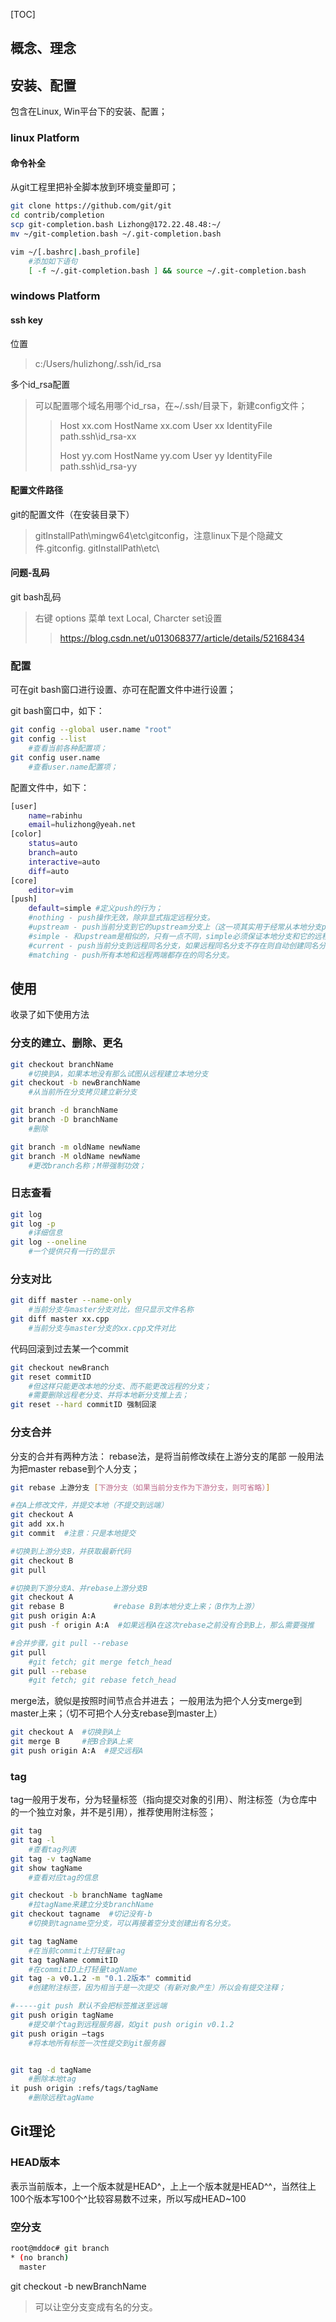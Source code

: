 [TOC]

## 概念、理念

## 安装、配置

包含在Linux, Win平台下的安装、配置；

### linux Platform

#### 命令补全

从git工程里把补全脚本放到环境变量即可；
```bash
git clone https://github.com/git/git
cd contrib/completion
scp git-completion.bash Lizhong@172.22.48.48:~/
mv ~/git-completion.bash ~/.git-completion.bash

vim ~/[.bashrc|.bash_profile]
	#添加如下语句
	[ -f ~/.git-completion.bash ] && source ~/.git-completion.bash
```

### windows Platform

#### ssh key

位置
> c:/Users/hulizhong/.ssh/id_rsa

多个id_rsa配置
> 可以配置哪个域名用哪个id_rsa，在~/.ssh/目录下，新建config文件；
>> Host xx.com
>> HostName xx.com
>> User xx
>> IdentityFile path\.ssh\id_rsa-xx
>> 
>> Host yy.com
>> HostName yy.com
>> User yy
>> IdentityFile path\.ssh\id_rsa-yy
>

#### 配置文件路径

git的配置文件（在安装目录下）
> gitInstallPath\mingw64\etc\gitconfig，注意linux下是个隐藏文件.gitconfig.
> gitInstallPath\etc\

#### 问题-乱码

git bash乱码

> 右键 options
> 菜单 text
> Local, Charcter set设置
>> https://blog.csdn.net/u013068377/article/details/52168434
> 



### 配置

可在git bash窗口进行设置、亦可在配置文件中进行设置；

git bash窗口中，如下：

```bash
git config --global user.name "root"  
git config --list
	#查看当前各种配置项；
git config user.name
	#查看user.name配置项；
```



配置文件中，如下：

```bash
[user]                       
    name=rabinhu
    email=hulizhong@yeah.net
[color]
    status=auto
    branch=auto
    interactive=auto
    diff=auto
[core]
    editor=vim
[push]
    default=simple #定义push的行为；
    #nothing - push操作无效，除非显式指定远程分支。
    #upstream - push当前分支到它的upstream分支上（这一项其实用于经常从本地分支push/pull到同一远程仓库的情景，这种模式叫做central workflow）。
    #simple - 和upstream是相似的，只有一点不同，simple必须保证本地分支和它的远程upstream分支同名，否则会拒绝push操作。
    #current - push当前分支到远程同名分支，如果远程同名分支不存在则自动创建同名分支。
    #matching - push所有本地和远程两端都存在的同名分支。
```



## 使用

收录了如下使用方法

### 分支的建立、删除、更名

```bash
git checkout branchName
	#切换到A，如果本地没有那么试图从远程建立本地分支
git checkout -b newBranchName
	#从当前所在分支拷贝建立新分支

git branch -d branchName
git branch -D branchName
	#删除

git branch -m oldName newName
git branch -M oldName newName
	#更改branch名称；M带强制功效；
```

### 日志查看

```bash
git log 
git log -p
	#详细信息
git log --oneline
	#一个提供只有一行的显示
```

### 分支对比

```bash
git diff master --name-only
	#当前分支与master分支对比，但只显示文件名称
git diff master xx.cpp
	#当前分支与master分支的xx.cpp文件对比
```

代码回滚到过去某一个commit
```bash
git checkout newBranch
git reset commitID  
	#但这样只能更改本地的分支、而不能更改远程的分支；
	#需要删除远程老分支、并将本地新分支推上去；
git reset --hard commitID 强制回滚
```

### 分支合并
分支的合并有两种方法：
rebase法，是将当前修改续在上游分支的尾部
一般用法为把master rebase到个人分支；
```bash
git rebase 上游分支 [下游分支（如果当前分支作为下游分支，则可省略）]

#在A上修改文件，并提交本地（不提交到远端）
git checkout A
git add xx.h
git commit  #注意：只是本地提交

#切换到上游分支B，并获取最新代码
git checkout B
git pull

#切换到下游分支A、并rebase上游分支B
git checkout A
git rebase B           #rebase B到本地分支上来；（B作为上游）
git push origin A:A
git push -f origin A:A  #如果远程A在这次rebase之前没有合到B上，那么需要强推

#合并步骤，git pull --rebase
git pull
	#git fetch; git merge fetch_head
git pull --rebase
	#git fetch; git rebase fetch_head
```

merge法，貌似是按照时间节点合并进去；
一般用法为把个人分支merge到master上来；（切不可把个人分支rebase到master上）

```bash
git checkout A  #切换到A上
git merge B     #把B合到A上来
git push origin A:A  #提交远程A
```

### tag
tag一般用于发布，分为轻量标签（指向提交对象的引用）、附注标签（为仓库中的一个独立对象，并不是引用），推荐使用附注标签；
```bash
git tag
git tag -l
	#查看tag列表
git tag -v tagName
git show tagName
	#查看对应tag的信息

git checkout -b branchName tagName
	#拉tagName来建立分支branchName
git checkout tagname  #切记没有-b
	#切换到tagname空分支，可以再接着空分支创建出有名分支。

git tag tagName
	#在当前commit上打轻量tag
git tag tagName commitID
	#在commitID上打轻量tagName
git tag -a v0.1.2 -m "0.1.2版本" commitid
	#创建附注标签，因为相当于是一次提交（有新对象产生）所以会有提交注释；

#-----git push 默认不会把标签推送至远端
git push origin tagName
	#提交单个tag到远程服务器，如git push origin v0.1.2
git push origin –tags
	#将本地所有标签一次性提交到git服务器  


git tag -d tagName
	#删除本地tag
it push origin :refs/tags/tagName
	#删除远程tagName
```



## Git理论

### HEAD版本

表示当前版本，上一个版本就是HEAD^，上上一个版本就是HEAD^^，当然往上100个版本写100个^比较容易数不过来，所以写成HEAD~100



### 空分支

```sh
root@mddoc# git branch 
* (no branch)
  master
```

git checkout -b newBranchName

> 可以让空分支变成有名的分支。